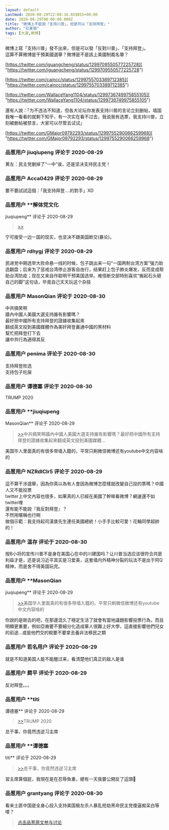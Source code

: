 ```yaml
---
layout: default
Lastmod: 2020-08-29T22:00:16.019855+00:00
date: 2020-08-29T00:00:00.000Z
title: "微博上不能說「支持川普」，但是可以「支持拜登」"
author: "扛麦狼"
tags: [大選,微博]
---
```


微博上寫「支持川普」發不出來，但是可以發「反對川普」、「支持拜登」。  
這算不算微博是干預美國選舉？微博是不是該上美國制裁名單？  
  
  
[https://twitter.com/iguangcheng/status/1299709550577225728]( "https://twitter.com/iguangcheng/status/1299709550577225728")  
  
[https://twitter.com/caincc/status/1299755703389712385]( "https://twitter.com/caincc/status/1299755703389712385")  
  
[https://twitter.com/WallaceYang1104/status/1299736749975855105]( "https://twitter.com/WallaceYang1104/status/1299736749975855105")  
  
  
還有人說：「为不违法不知道，但各大论坛你发表支持川普的言论立刻删帖，墙国我唯一看看的就剩下知乎，有一次实在看不过去，我说我有选票，我支持川普，立刻被删帖被禁言，大家可以尽管去试试」  
  
[https://twitter.com/GMajor09792293/status/1299755290066259968]( "https://twitter.com/GMajor09792293/status/1299755290066259968")

            
### 品葱用户 **jiuqiupeng** 评论于 2020-08-29
        
黄左：民主党删掉了“一中”诶，还是坚决支持民主党！
        


            
### 品葱用户 **Acca0429** 评论于 2020-08-29
        
要不要試試這個：「我支持拜登....的對手」XD
        


            
### 品葱用户 **解体党文化 
jiuqiupeng** 评论于 2020-08-29
        
> [\>>]( "/article/item_id-484246#")

宁可接受一边一国的现实，也坚决不跟美国断交(暴论)。
        


            
### 品葱用户 **rdhygj** 评论于 2020-08-29
        
民进党中期选举大败命悬一线的时候，包子跳出来一句“一国两制台湾方案”强力助选翻盘；后来为了惩戒台湾停止游客自由行，结果赶上包子肺炎爆发，反而变成帮助台湾防疫；现在又来自作聪明干预美国选举。难怪断交部特别喜欢“搬起石头砸自己的脚”这句话，毕竟自己天天玩这个杂技
        


            
### 品葱用户 **MasonQian** 评论于 2020-08-30
        
中共搞笑啊  
牆內中國人美國大選支持誰有影響嗎？  
最好把中國所有支持拜登的證據收集起來  
翻成英文投到美國媒體作為美奸拜登裏通中國的黑材料  
幫忙把拜登打下去  
讓中共行為適得其反
        


            
### 品葱用户 **penima** 评论于 2020-08-30
        
支持拜登败选  
支持包子吃屎
        


            
### 品葱用户 **谭德塞** 评论于 2020-08-30
        
TRUMP 2020
        


            
### 品葱用户 **jiuqiupeng 
MasonQian** 评论于 2020-08-29
        
> [\>>]( "/article/item_id-484252#")中共搞笑啊牆內中國人美國大選支持誰有影響嗎？最好把中國所有支持拜登的證據收集起來翻成英文投到美國媒體...

  
  
美国华人里面真的有很多带墙入籍的，平常只刷微信微博还有youtube中文内容啥的
        


            
### 品葱用户 **NZRdlClr5** 评论于 2020-08-29
        
這不算干涉選舉，因為你真以為有人會因為微博怎麼樣就改變自己投的票嗎？中國人又不能投票  
twitter上中文內容也很多，如果真的人已經在美國了幹嘛看微博？網速還不如twitter哩  
還有能不能說『我反對拜登』？  
不然用暱稱也行啊  
做個示範：我支持起司漢堡先生連任美國總統！小手手比較可愛！花輪同學超帥的！
        


            
### 品葱用户 **温存** 评论于 2020-08-30
        
按B小将的宣传川普不是身在美国心在中的川建国吗？让川普当选应该很符合共匪利益才是，还是说习近平其实是习爱美，这套墙内外精神分裂的玩法不是出于阿Q精神，而是舍不得美国玩完。
        


            
### 品葱用户 **MasonQian 
jiuqiupeng** 评论于 2020-08-29
        
> [\>>]( "/article/item_id-484258#")美国华人里面真的有很多带墙入籍的，平常只刷微信微博还有youtube中文内容啥的

  
  
你說的是剛去的吧，在那邊混久了穩定生活了就會有當地議題影響投票行為，而且明顯更重要，例如亞裔要不要細分化造成華人很難上好大學，這直接影響他們兒女的前途...或是他們交的稅要不要拿去養非法移民之類
        


            
### 品葱用户 **若名用户** 评论于 2020-08-29
        
就是不知道美国人能不能醒过来，看清楚他们真正的敌人是谁
        


            
### 品葱用户 **屙平** 评论于 2020-08-29
        
反对拜登。。。
        


            
### 品葱用户 **titi 
谭德塞** 评论于 2020-08-29
        
> [\>>]( "/article/item_id-484257#")TRUMP 2020

  
  
总干事，你竟然违逆习主席
        


            
### 品葱用户 **谭德塞 
titi** 评论于 2020-08-29
        
> [\>>]( "/article/item_id-484270#")总干事，你竟然违逆习主席

  
  
習主席算個屁，我現在是在忍辱負重，總有一天我要公開反了這頭🐻
        


            
### 品葱用户 **grantyang** 评论于 2020-08-30
        
看来土匪中国是全身心投入支持美国极左杀人暴乱抢劫黑命民主党傻逼痴呆白等喽？
        






> [点击品葱原文参与讨论](https://pincong.rocks/article/23551)

